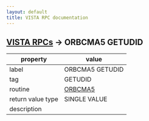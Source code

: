 ```yaml
---
layout: default
title: VISTA RPC documentation
---
```




## [VISTA RPCs](TableOfContent.md) &#8594; ORBCMA5 GETUDID 

 property | value 
--- | --- 
 label | ORBCMA5 GETUDID
 tag | GETUDID
 routine | [ORBCMA5](http://code.osehra.org/dox/Routine_ORBCMA5_source.html)
 return value type | SINGLE VALUE
 description | 